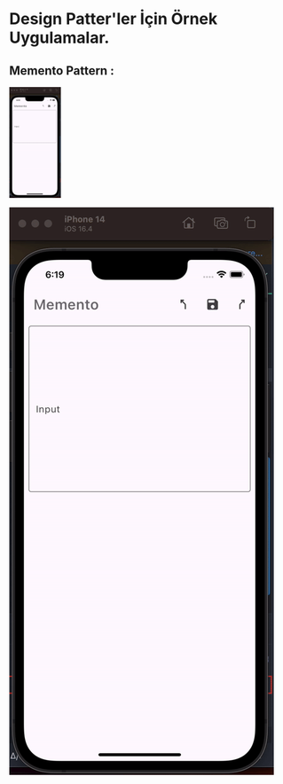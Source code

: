 # Design Patter'ler İçin Örnek Uygulamalar.


## Memento Pattern : 
<img src="https://raw.githubusercontent.com/Mehmet175/design_pattern_template/main/gif/memento.gif" height="200">

![](https://raw.githubusercontent.com/Mehmet175/design_pattern_template/main/gif/memento.gif)
